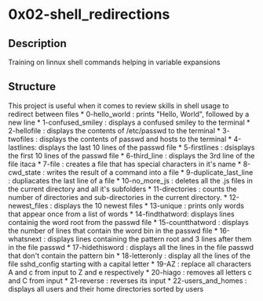 # 0x02-shell_redirections

## Description
  Training on linnux shell commands helping in  variable expansions
## Structure
  This project is useful when it comes to review skills in shell usage to redirect between files 
    * 0-hello_world : prints "Hello, World", followed by a new line
    * 1-confused_smiley : displays a confused smiley to the terminal
    * 2-hellofile : displays the contents of /etc/passwd to the terminal
    * 3- twofiles : displays the contents of passwd and hosts to the terminal
    * 4-lastlines: displays the last 10 lines of the passwd file
    * 5-firstlines : dsisplays the first 10 lines of the passwd file
    * 6-third_line : displays the 3rd line of the file itaca
    * 7-file : creates a file that has special characters in it's name
    * 8-cwd_state : writes the result of a command into a file
    * 9-duplicate_last_line : dupliacates the last line of a file
    * 10-no_more_js : deletes all the .js files in the current directory and all it's subfolders
    * 11-directories : counts the number of directories and sub-directories in the current directory.
    * 12-newest_files : displays the 10 newest files
    * 13-unique : prints only words that appear once from a list of words
    * 14-findthatword: displays lines containig the word root from the passwd file
    * 15-countthatword : displays the number of lines that contain the word bin in the passwd file
    * 16-whatsnext : displays lines containing the pattern root and 3 lines after them in the file passwd
    * 17-hidethisword : displays all the lines in the file passwd that don't contain the pattern bin 
    * 18-letteronly : display all the lines of the file sshd_config starting with a capital letter 
    * 19-AZ : replace all characters A and c from input to Z and e respectively
    * 20-hiago : removes all letters c and C from input
    * 21-reverse : reverses its input
    * 22-users_and_homes : displays all users and their home directories sorted by users

